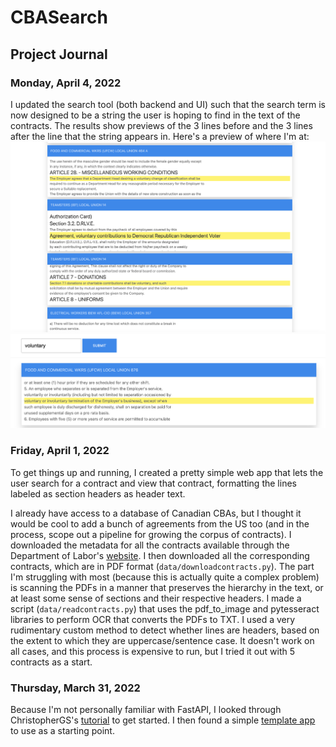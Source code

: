 # CBASearch

## Project Journal

### Monday, April 4, 2022
I updated the search tool (both backend and UI) such that the search term is now designed to be a string the user is hoping to find in the text of the contracts. The results show previews of the 3 lines before and the 3 lines after the line that the string appears in. Here's a preview of where I'm at:
![Preview image 1](/progress_pics/4.03-1.png)
![Preview image 2](/progress_pics/4.03-2.png)

### Friday, April 1, 2022
To get things up and running, I created a pretty simple web app that lets the user search for a contract and view that contract, formatting the lines labeled as section headers as header text. 

I already have access to a database of Canadian CBAs, but I thought it would be cool to add a bunch of agreements from the US too (and in the process, scope out a pipeline for growing the corpus of contracts). I downloaded the metadata for all the contracts available through the Department of Labor's [website](https://olmsapps.dol.gov/olpdr/?&_ga=2.258240718.51574531.1648405057-1819467352.1646754527#CBA%20Search/CBA%20Search/). I then downloaded all the corresponding contracts, which are in PDF format (`data/downloadcontracts.py`). The part I'm struggling with most (because this is actually quite a complex problem) is scanning the PDFs in a manner that preserves the hierarchy in the text, or at least some sense of sections and their respective headers. I made a script (`data/readcontracts.py`) that uses the pdf_to_image and pytesseract libraries to perform OCR that converts the PDFs to TXT. I used a  very rudimentary custom method to detect whether lines are headers, based on the extent to which they are uppercase/sentence case. It doesn't work on all cases, and this process is expensive to run, but I tried it out with 5 contracts as a start.

### Thursday, March 31, 2022
Because I'm not personally familiar with FastAPI, I looked through ChristopherGS's [tutorial](https://christophergs.com/tutorials/ultimate-fastapi-tutorial-pt-6b-linode-deploy-gunicorn-uvicorn-nginx/) to get started. I then found a simple [template app](https://github.com/robmarkcole/simple-fastAPI-webapp) to use as a starting point.
